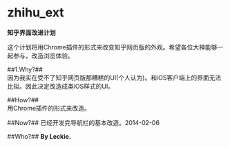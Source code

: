 zhihu_ext
=========

**知乎界面改进计划**  

这个计划将用Chrome插件的形式来改变知乎网页版的外观。希望各位大神能够一起参与，改造浏览体验。  

##1.Why?##  
因为我实在受不了知乎网页版那糟糕的UI(个人认为)。和iOS客户端上的界面无法比拟。因此决定改造成类iOS样式的UI。  

##How?##  
用Chrome插件的形式来改造。  

##Now?##
已经开发完导航栏的基本改造。2014-02-06  

##Who?##
**By Leckie.**
